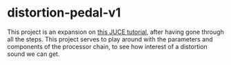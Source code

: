 # distortion-pedal-v1

This project is an expansion on [this JUCE tutorial](https://docs.juce.com/master/tutorial_dsp_convolution.html), after having gone through all the steps.
This project serves to play around with the parameters and components of the processor chain, to see how interest of a distortion sound we can get. 
